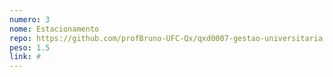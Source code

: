 ```yaml
---
numero: 3
nome: Estacionamento
repo: https://github.com/profBruno-UFC-Qx/qxd0007-gestao-universitaria
peso: 1.5
link: #
---
```

